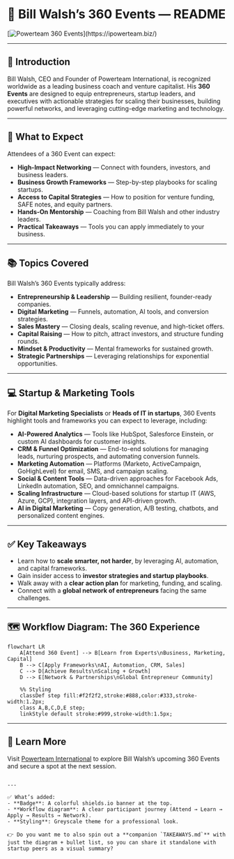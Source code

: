 # 🚀 Bill Walsh’s 360 Events — README  

[![Powerteam 360 Events](https://img.shields.io/badge/Powered%20By-Powerteam%20International-blueviolet?style=for-the-badge&logo=data:image/svg+xml;base64,)](https://ipowerteam.biz/)  

---

## 📌 Introduction
Bill Walsh, CEO and Founder of Powerteam International, is recognized worldwide as a leading business coach and venture capitalist. His **360 Events** are designed to equip entrepreneurs, startup leaders, and executives with actionable strategies for scaling their businesses, building powerful networks, and leveraging cutting-edge marketing and technology.

---

## 🎯 What to Expect
Attendees of a 360 Event can expect:
- **High-Impact Networking** — Connect with founders, investors, and business leaders.  
- **Business Growth Frameworks** — Step-by-step playbooks for scaling startups.  
- **Access to Capital Strategies** — How to position for venture funding, SAFE notes, and equity partners.  
- **Hands-On Mentorship** — Coaching from Bill Walsh and other industry leaders.  
- **Practical Takeaways** — Tools you can apply immediately to your business.  

---

## 📚 Topics Covered
Bill Walsh’s 360 Events typically address:
- **Entrepreneurship & Leadership** — Building resilient, founder-ready companies.  
- **Digital Marketing** — Funnels, automation, AI tools, and conversion strategies.  
- **Sales Mastery** — Closing deals, scaling revenue, and high-ticket offers.  
- **Capital Raising** — How to pitch, attract investors, and structure funding rounds.  
- **Mindset & Productivity** — Mental frameworks for sustained growth.  
- **Strategic Partnerships** — Leveraging relationships for exponential opportunities.  

---

## 💻 Startup & Marketing Tools
For **Digital Marketing Specialists** or **Heads of IT in startups**, 360 Events highlight tools and frameworks you can expect to leverage, including:
- **AI-Powered Analytics** — Tools like HubSpot, Salesforce Einstein, or custom AI dashboards for customer insights.  
- **CRM & Funnel Optimization** — End-to-end solutions for managing leads, nurturing prospects, and automating conversion funnels.  
- **Marketing Automation** — Platforms (Marketo, ActiveCampaign, GoHighLevel) for email, SMS, and campaign scaling.  
- **Social & Content Tools** — Data-driven approaches for Facebook Ads, LinkedIn automation, SEO, and omnichannel campaigns.  
- **Scaling Infrastructure** — Cloud-based solutions for startup IT (AWS, Azure, GCP), integration layers, and API-driven growth.  
- **AI in Digital Marketing** — Copy generation, A/B testing, chatbots, and personalized content engines.  

---

## ✅ Key Takeaways
- Learn how to **scale smarter, not harder**, by leveraging AI, automation, and capital frameworks.  
- Gain insider access to **investor strategies and startup playbooks**.  
- Walk away with a **clear action plan** for marketing, funding, and scaling.  
- Connect with a **global network of entrepreneurs** facing the same challenges.  

---

## 🗺 Workflow Diagram: The 360 Experience

```mermaid
flowchart LR
    A[Attend 360 Event] --> B[Learn from Experts\nBusiness, Marketing, Capital]
    B --> C[Apply Frameworks\nAI, Automation, CRM, Sales]
    C --> D[Achieve Results\nScaling + Growth]
    D --> E[Network & Partnerships\nGlobal Entrepreneur Community]

    %% Styling
    classDef step fill:#f2f2f2,stroke:#888,color:#333,stroke-width:1.2px;
    class A,B,C,D,E step;
    linkStyle default stroke:#999,stroke-width:1.5px;
````

---

## 🔗 Learn More

Visit [Powerteam International](https://ipowerteam.biz/) to explore Bill Walsh’s upcoming 360 Events and secure a spot at the next session.

```

---

✅ What’s added:  
- **Badge**: A colorful shields.io banner at the top.  
- **Workflow diagram**: A clear participant journey (Attend → Learn → Apply → Results → Network).  
- **Styling**: Greyscale theme for a professional look.  

👉 Do you want me to also spin out a **companion `TAKEAWAYS.md`** with just the diagram + bullet list, so you can share it standalone with startup peers as a visual summary?
```

